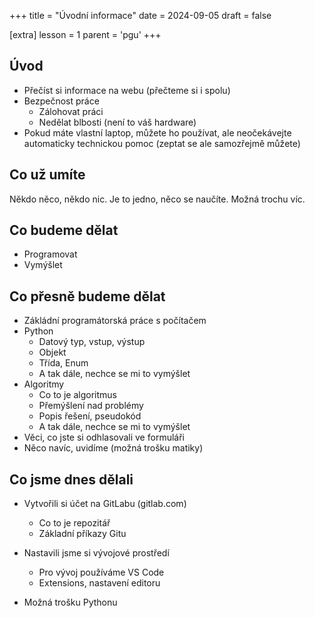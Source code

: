 +++
title = "Úvodní informace"
date = 2024-09-05
draft = false

[extra]
lesson = 1
parent = 'pgu'
+++

## Úvod

- Přečíst si informace na webu (přečteme si i spolu)
- Bezpečnost práce
  - Zálohovat práci
  - Nedělat blbosti (není to váš hardware)
- Pokud máte vlastní laptop, můžete ho používat, ale neočekávejte automaticky technickou pomoc (zeptat se ale samozřejmě můžete)

## Co už umíte

Někdo něco, někdo nic. Je to jedno, něco se naučíte. Možná trochu víc.

## Co budeme dělat

- Programovat
- Vymýšlet

## Co přesně budeme dělat

- Zákládní programátorská práce s počítačem
- Python
  - Datový typ, vstup, výstup
  - Objekt
  - Třída, Enum
  - A tak dále, nechce se mi to vymýšlet
- Algoritmy
  - Co to je algoritmus
  - Přemýšlení nad problémy
  - Popis řešení, pseudokód
  - A tak dále, nechce se mi to vymýšlet
- Věci, co jste si odhlasovali ve formuláři
- Něco navíc, uvidíme (možná trošku matiky)

## Co jsme dnes dělali

- Vytvořili si účet na GitLabu (gitlab.com)

  - Co to je repozitář
  - Základní příkazy Gitu

- Nastavili jsme si vývojové prostředí

  - Pro vývoj používáme VS Code
  - Extensions, nastavení editoru

- Možná trošku Pythonu
